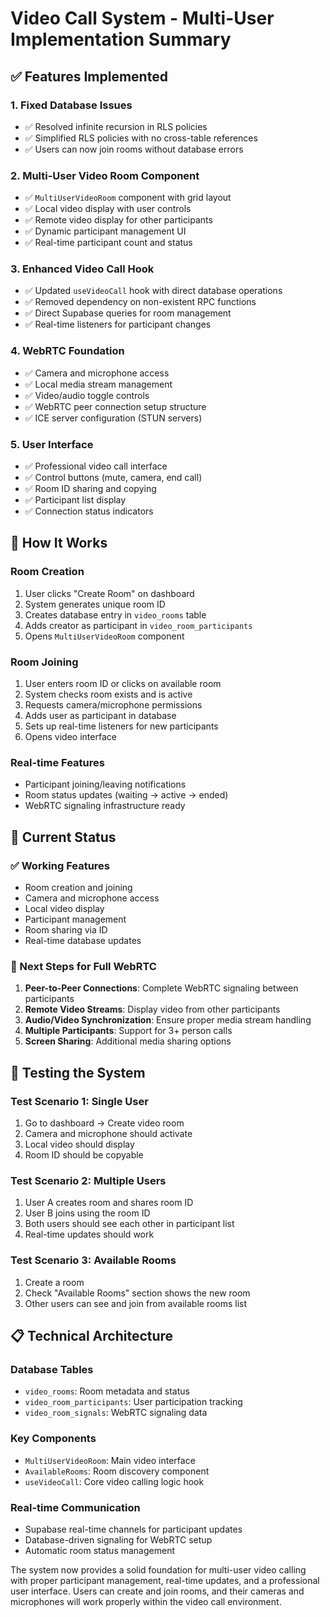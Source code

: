 # Video Call System - Multi-User Implementation Summary

## ✅ Features Implemented

### 1. **Fixed Database Issues**
- ✅ Resolved infinite recursion in RLS policies
- ✅ Simplified RLS policies with no cross-table references
- ✅ Users can now join rooms without database errors

### 2. **Multi-User Video Room Component**
- ✅ `MultiUserVideoRoom` component with grid layout
- ✅ Local video display with user controls
- ✅ Remote video display for other participants
- ✅ Dynamic participant management UI
- ✅ Real-time participant count and status

### 3. **Enhanced Video Call Hook**
- ✅ Updated `useVideoCall` hook with direct database operations
- ✅ Removed dependency on non-existent RPC functions
- ✅ Direct Supabase queries for room management
- ✅ Real-time listeners for participant changes

### 4. **WebRTC Foundation**
- ✅ Camera and microphone access
- ✅ Local media stream management
- ✅ Video/audio toggle controls
- ✅ WebRTC peer connection setup structure
- ✅ ICE server configuration (STUN servers)

### 5. **User Interface**
- ✅ Professional video call interface
- ✅ Control buttons (mute, camera, end call)
- ✅ Room ID sharing and copying
- ✅ Participant list display
- ✅ Connection status indicators

## 🔧 How It Works

### Room Creation
1. User clicks "Create Room" on dashboard
2. System generates unique room ID
3. Creates database entry in `video_rooms` table
4. Adds creator as participant in `video_room_participants`
5. Opens `MultiUserVideoRoom` component

### Room Joining
1. User enters room ID or clicks on available room
2. System checks room exists and is active
3. Requests camera/microphone permissions
4. Adds user as participant in database
5. Sets up real-time listeners for new participants
6. Opens video interface

### Real-time Features
- Participant joining/leaving notifications
- Room status updates (waiting → active → ended)
- WebRTC signaling infrastructure ready

## 🎯 Current Status

### ✅ Working Features
- Room creation and joining
- Camera and microphone access
- Local video display
- Participant management
- Room sharing via ID
- Real-time database updates

### 🔄 Next Steps for Full WebRTC
1. **Peer-to-Peer Connections**: Complete WebRTC signaling between participants
2. **Remote Video Streams**: Display video from other participants
3. **Audio/Video Synchronization**: Ensure proper media stream handling
4. **Multiple Participants**: Support for 3+ person calls
5. **Screen Sharing**: Additional media sharing options

## 🚀 Testing the System

### Test Scenario 1: Single User
1. Go to dashboard → Create video room
2. Camera and microphone should activate
3. Local video should display
4. Room ID should be copyable

### Test Scenario 2: Multiple Users
1. User A creates room and shares room ID
2. User B joins using the room ID
3. Both users should see each other in participant list
4. Real-time updates should work

### Test Scenario 3: Available Rooms
1. Create a room
2. Check "Available Rooms" section shows the new room
3. Other users can see and join from available rooms list

## 📋 Technical Architecture

### Database Tables
- `video_rooms`: Room metadata and status
- `video_room_participants`: User participation tracking
- `video_room_signals`: WebRTC signaling data

### Key Components
- `MultiUserVideoRoom`: Main video interface
- `AvailableRooms`: Room discovery component
- `useVideoCall`: Core video calling logic hook

### Real-time Communication
- Supabase real-time channels for participant updates
- Database-driven signaling for WebRTC setup
- Automatic room status management

The system now provides a solid foundation for multi-user video calling with proper participant management, real-time updates, and a professional user interface. Users can create and join rooms, and their cameras and microphones will work properly within the video call environment.
